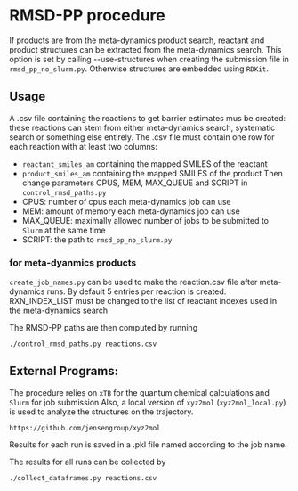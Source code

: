 # RMSD-PP procedure

If products are from the meta-dynamics product search, reactant and product structures can be extracted from the meta-dynamics
search. This option is set by calling --use-structures when creating the submission file in ```rmsd_pp_no_slurm.py```.
Otherwise structures are embedded using ```RDKit```. 

## Usage

A .csv file containing the reactions to get barrier estimates mus be created: these reactions can stem from either 
meta-dynamics search, systematic search or something else entirely.
The .csv file must contain one row for each reaction with at least two columns: 
* ```reactant_smiles_am``` containing the mapped SMILES of the reactant
* ```product_smiles_am``` containing the mapped SMILES of the product
Then change parameters CPUS, MEM, MAX_QUEUE and SCRIPT in ```control_rmsd_paths.py``` 
* CPUS: number of cpus each meta-dynamics job can use
* MEM: amount of memory each meta-dynamics job can use
* MAX_QUEUE: maximally allowed number of jobs to be submitted to ```Slurm``` at the same time
* SCRIPT: the path to ```rmsd_pp_no_slurm.py```

### for meta-dyanmics products
```create_job_names.py``` can be used to make the reaction.csv file after meta-dynamics runs. 
By default 5 entries per reaction is created.
RXN_INDEX_LIST must be changed to the list of reactant indexes used in the meta-dynamics search


The RMSD-PP paths are then computed by running
```
./control_rmsd_paths.py reactions.csv
```

## External Programs:
The procedure relies on ```xTB``` for the quantum chemical calculations and ```Slurm``` for job submission
Also, a local version of ```xyz2mol``` (```xyz2mol_local.py```) is used to analyze the structures on the trajectory.
```
https://github.com/jensengroup/xyz2mol
```

Results for each run is saved in a .pkl file named according to the job name.

The results for all runs can be collected by 
```
./collect_dataframes.py reactions.csv
```
